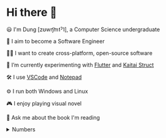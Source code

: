 # Hi there 👋

😃 I'm Dung [zʊwŋ͡m˦ˀ˥], a Computer Science undergraduate

💼 I aim to become a Software Engineer

👨‍💻 I want to create cross-platform, open-source software

🥼 I’m currently experimenting with [Flutter](https://flutter.dev/) and [Kaitai Struct](http://kaitai.io/)

🛠 I use [VSCode](https://code.visualstudio.com/) and [Notepad](https://devblogs.microsoft.com/oldnewthing/20180521-00/?p=98795)

⚙ I run both Windows and Linux

🎮 I enjoy playing visual novel

💬 Ask me about the book I'm reading

<details>
  <summary>Numbers</summary>
  <img src="https://github-readme-stats.vercel.app/api/top-langs/?username=dungwinux&theme=algolia">
</details>
